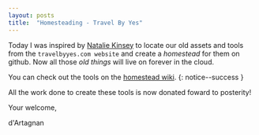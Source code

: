 ```yaml
---
layout: posts
title:  "Homesteading - Travel By Yes"
---
```


Today I was inspired by [Natalie Kinsey](http://www.playnexus.com/) to locate our old assets and tools from the `travelbyyes.com website` and create a *homestead* for them on github. Now all those *old things* will live on forever in the cloud.

You can check out the tools on the [homestead wiki](https://github.com/nsbawden/TravelByYes/wiki).
{: notice--success }

All the work done to create these tools is now donated foward to posterity!

Your welcome,

d'Artagnan
